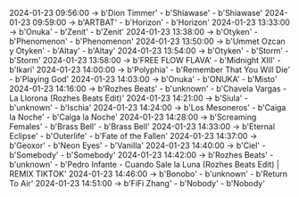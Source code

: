2024-01-23 09:56:00 -> b'Dion Timmer' - b'Shiawase' - b'Shiawase'
2024-01-23 09:59:00 -> b'ARTBAT' - b'Horizon' - b'Horizon'
2024-01-23 13:33:00 -> b'Onuka' - b'Zenit' - b'Zenit'
2024-01-23 13:38:00 -> b'Otyken' - b'Phenomenon' - b'Phenomenon'
2024-01-23 13:50:00 -> b'Ummet Ozcan y Otyken' - b'Altay' - b'Altay'
2024-01-23 13:54:00 -> b'Otyken' - b'Storm' - b'Storm'
2024-01-23 13:58:00 -> b'FREE FLOW FLAVA' - b'Midnight XIII' - b'Ikari'
2024-01-23 14:00:00 -> b'Polyphia' - b'Remember That You Will Die' - b'Playing God'
2024-01-23 14:03:00 -> b'Onuka' - b'ONUKA' - b'Misto'
2024-01-23 14:16:00 -> b'Rozhes Beats' - b'unknown' - b'Chavela Vargas - La Llorona (Rozhes Beats Edit)'
2024-01-23 14:21:00 -> b'Siula' - b'unknown' - b'Ischia'
2024-01-23 14:24:00 -> b'Los Mesoneros' - b'Caiga la Noche' - b'Caiga la Noche'
2024-01-23 14:28:00 -> b'Screaming Females' - b'Brass Bell' - b'Brass Bell'
2024-01-23 14:33:00 -> b'Eternal Eclipse' - b'Outerlife' - b'Fate of the Fallen'
2024-01-23 14:37:00 -> b'Geoxor' - b'Neon Eyes' - b'Vanilla'
2024-01-23 14:40:00 -> b'Ciel' - b'Somebody' - b'Somebody'
2024-01-23 14:42:00 -> b'Rozhes Beats' - b'unknown' - b'Pedro Infante - Cuando Sale la Luna (Rozhes Beats Edit) | REMIX TIKTOK'
2024-01-23 14:46:00 -> b'Bonobo' - b'unknown' - b'Return To Air'
2024-01-23 14:51:00 -> b'FiFi Zhang' - b'Nobody' - b'Nobody'
